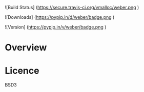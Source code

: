 
![Build Status] (https://secure.travis-ci.org/vmalloc/weber.png )


![Downloads] (https://pypip.in/d/weber/badge.png )

![Version] (https://pypip.in/v/weber/badge.png )

Overview
========


Licence
=======

BSD3

